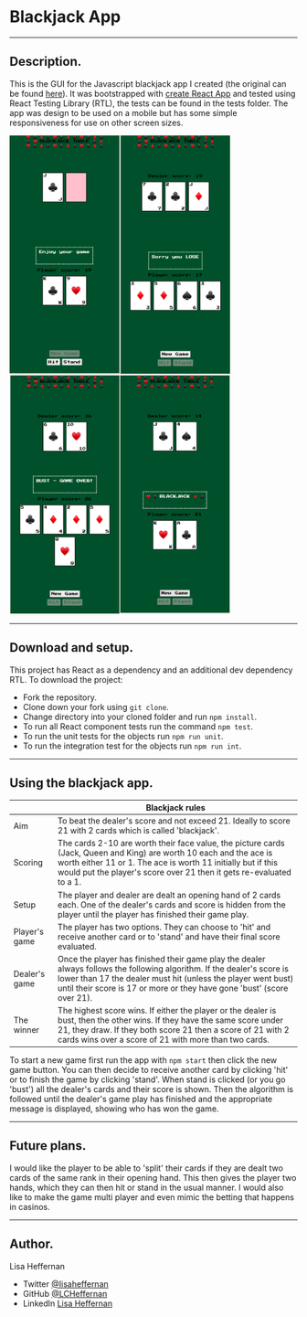 # Blackjack App

---

## Description.

This is the GUI for the Javascript blackjack app I created (the original can be found [here](https://github.com/LCHeffernan/blackjack-oop)). It was bootstrapped with [create React App](https://github.com/facebook/create-react-app) and tested using React Testing Library (RTL), the tests can be found in the tests folder. The app was design to be used on a mobile but has some simple responsiveness for use on other screen sizes.

<img src="/images/Screenshot-opening-hands.png" width="193" height="417" alt="Screenshot of opening hand" title="Opening hand"/><img src="/images/Screenshot-player-loses.png" width="193" height="417" alt="Screenshot of player losing" title="Losing hand"/><img src="/images/Screenshot-player-bust.png" width="193" height="417" alt="Screenshot of player bust" title="Bust hand"/><img src="/images/Screenshot-blackjack.png" width="193" height="417" alt="Screenshot of player with blackjack" title="Blackjack hand"/>

---

## Download and setup.

This project has React as a dependency and an additional dev dependency RTL. To download the project:

- Fork the repository.
- Clone down your fork using `git clone`.
- Change directory into your cloned folder and run `npm install`.
- To run all React component tests run the command `npm test`.
- To run the unit tests for the objects run `npm run unit`.
- To run the integration test for the objects run `npm run int`.

---

## Using the blackjack app.

|               | Blackjack rules                                                                                                                                                                                                                                                    |
| ------------- | ------------------------------------------------------------------------------------------------------------------------------------------------------------------------------------------------------------------------------------------------------------------ |
| Aim           | To beat the dealer's score and not exceed 21. Ideally to score 21 with 2 cards which is called 'blackjack'.                                                                                                                                                        |
| Scoring       | The cards 2-10 are worth their face value, the picture cards (Jack, Queen and King) are worth 10 each and the ace is worth either 11 or 1. The ace is worth 11 initially but if this would put the player's score over 21 then it gets re-evaluated to a 1.        |
| Setup         | The player and dealer are dealt an opening hand of 2 cards each. One of the dealer's cards and score is hidden from the player until the player has finished their game play.                                                                                     |
| Player's game | The player has two options. They can choose to 'hit' and receive another card or to 'stand' and have their final score evaluated.                                                                                                                                  |
| Dealer's game | Once the player has finished their game play the dealer always follows the following algorithm. If the dealer's score is lower than 17 the dealer must hit (unless the player went bust) until their score is 17 or more or they have gone 'bust' (score over 21). |
| The winner    | The highest score wins. If either the player or the dealer is bust, then the other wins. If they have the same score under 21, they draw. If they both score 21 then a score of 21 with 2 cards wins over a score of 21 with more than two cards.                    |

To start a new game first run the app with `npm start` then click the new game button. You can then decide to receive another card by clicking 'hit' or to finish the game by clicking 'stand'. When stand is clicked (or you go 'bust') all the dealer's cards and their score is shown. Then the algorithm is followed until the dealer's game play has finished and the appropriate message is displayed, showing who has won the game.

---

## Future plans.

I would like the player to be able to 'split' their cards if they are dealt two cards of the same rank in their opening hand. This then gives the player two hands, which they can then hit or stand in the usual manner. I would also like to make the game multi player and even mimic the betting that happens in casinos.

---

## Author.

Lisa Heffernan

- Twitter [@Iisaheffernan](https://twitter.com/Iisaheffernan)
- GitHub [@LCHeffernan](https://github.com/LCHeffernan)
- LinkedIn [Lisa Heffernan](https://www.linkedin.com/in/lisa-heffernan-54b61312a)
